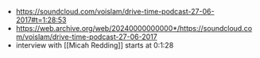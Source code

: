 - https://soundcloud.com/voislam/drive-time-podcast-27-06-2017#t=1:28:53
- https://web.archive.org/web/20240000000000*/https://soundcloud.com/voislam/drive-time-podcast-27-06-2017
- interview with [[Micah Redding]] starts at 0:1:28
